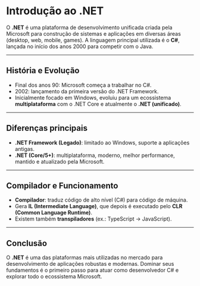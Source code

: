 #  Introdução ao .NET

O **.NET** é uma plataforma de desenvolvimento unificada criada pela Microsoft para construção de sistemas e aplicações em diversas áreas (desktop, web, mobile, games).
A linguagem principal utilizada é o **C#**, lançada no início dos anos 2000 para competir com o Java.

---

##  História e Evolução

* Final dos anos 90: Microsoft começa a trabalhar no C#.
* 2002: lançamento da primeira versão do .NET Framework.
* Inicialmente focado em Windows, evoluiu para um ecossistema **multiplataforma** com o .NET Core e atualmente o **.NET (unificado)**.

---

##  Diferenças principais

* **.NET Framework (Legado)**: limitado ao Windows, suporte a aplicações antigas.
* **.NET (Core/5+)**: multiplataforma, moderno, melhor performance, mantido e atualizado pela Microsoft.

---

##  Compilador e Funcionamento

* **Compilador**: traduz código de alto nível (C#) para código de máquina.
* Gera **IL (Intermediate Language)**, que depois é executado pelo **CLR (Common Language Runtime)**.
* Existem também **transpiladores** (ex.: TypeScript → JavaScript).

---

##  Conclusão

O **.NET** é uma das plataformas mais utilizadas no mercado para desenvolvimento de aplicações robustas e modernas.
Dominar seus fundamentos é o primeiro passo para atuar como desenvolvedor C# e explorar todo o ecossistema Microsoft.
